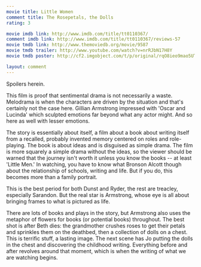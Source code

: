 ```yaml
---
movie title: Little Women
comment title: The Rosepetals, the Dolls
rating: 3

movie imdb link: http://www.imdb.com/title/tt0110367/
comment imdb link: http://www.imdb.com/title/tt0110367/reviews-57
movie tmdb link: http://www.themoviedb.org/movie/9587
movie tmdb trailer: http://www.youtube.com/watch?v=nrRJbN17H8Y
movie tmdb poster: http://cf2.imgobject.com/t/p/original/rqO8ieo9mao5UTy0yPe5pGFSbW8.jpg

layout: comment
---
```


Spoilers herein.

This film is proof that sentimental drama is not necessarily a waste. Melodrama is when the characters are driven by the situation and that's certainly not the case here. Gillian Armstrong impressed with 'Oscar and Lucinda' which sculpted emotions far beyond what any actor might. And so here as well with lesser emotions.

The story is essentially about itself, a film about a book about writing itself from a recalled, probably invented memory centered on roles and role-playing. The book is about ideas and is disguised as simple drama. The film is more squarely a simple drama without the ideas, so the viewer should be warned that the journey isn't worth it unless you know the books -- at least 'Little Men.' In watching, you have to know what Bronson Alcott though about the relationship of schools, writing and life. But if you do, this becomes more than a family portrait.

This is the best period for both Dunst and Ryder, the rest are treacley, especially Sarandon. But the real star is Armstrong, whose eye is all about bringing frames to what is pictured as life. 

There are lots of books and plays in the story, but Armstrong also uses the metaphor of flowers for books (or potential books) throughout. The best shot is after Beth dies: the grandmother crushes roses to get their petals and sprinkles them on the deathbed, then a collection of dolls on a chest. This is terrific stuff, a lasting image. The next scene has Jo putting the dolls in the chest and discovering the childhood writing. Everything before and after revolves around that moment, which is when the writing of what we are watching begins.